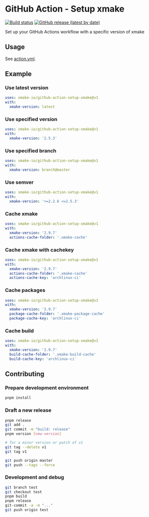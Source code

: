 # GitHub Action - Setup xmake

[![Build status](https://github.com/xmake-io/github-action-setup-xmake/workflows/test/badge.svg)](https://github.com/xmake-io/github-action-setup-xmake/actions)
[![GitHub release (latest by date)](https://img.shields.io/github/v/release/xmake-io/github-action-setup-xmake)](https://github.com/marketplace/actions/setup-xmake)

Set up your GitHub Actions workflow with a specific version of xmake

## Usage

See [action.yml](./action.yml).

## Example

### Use latest version

```yml
uses: xmake-io/github-action-setup-xmake@v1
with:
  xmake-version: latest
```

### Use specified version

```yml
uses: xmake-io/github-action-setup-xmake@v1
with:
  xmake-version: '2.5.3'
```

### Use specified branch

```yml
uses: xmake-io/github-action-setup-xmake@v1
with:
  xmake-version: branch@master
```

### Use semver

```yml
uses: xmake-io/github-action-setup-xmake@v1
with:
  xmake-version: '>=2.2.6 <=2.5.3'
```

### Cache xmake

```yml
uses: xmake-io/github-action-setup-xmake@v1
with:
  xmake-version: '2.9.7'
  actions-cache-folder: '.xmake-cache'
```

### Cache xmake with cachekey

```yml
uses: xmake-io/github-action-setup-xmake@v1
with:
  xmake-version: '2.9.7'
  actions-cache-folder: '.xmake-cache'
  actions-cache-key: 'archlinux-ci'
```

### Cache packages

```yml
uses: xmake-io/github-action-setup-xmake@v1
with:
  xmake-version: '2.9.7'
  package-cache-folder: '.xmake-package-cache'
  package-cache-key: 'archlinux-ci'
```

### Cache build

```yml
uses: xmake-io/github-action-setup-xmake@v1
with:
  xmake-version: '2.9.7'
  build-cache-folder: '.xmake-build-cache'
  build-cache-key: 'archlinux-ci'
```

## Contributing

### Prepare development environment

```bash
pnpm install
```

### Draft a new release

```bash
pnpm release
git add .
git commit -m "build: release"
pnpm version [new-version]

# for a minor version or patch of v1
git tag --delete v1
git tag v1

git push origin master
git push --tags --force
```

### Development and debug

```bash
git branch test
git checkout test
pnpm build
pnpm release
git-commit -a -m "..."
git push origin test
```
